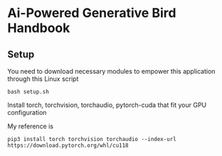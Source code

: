 # Ai-Powered Generative Bird Handbook
## Setup
You need to download necessary modules to empower this application through this Linux script
``````
bash setup.sh
``````

Install torch, torchvision, torchaudio, pytorch-cuda that fit your GPU configuration

My reference is 
``````
pip3 install torch torchvision torchaudio --index-url https://download.pytorch.org/whl/cu118
``````